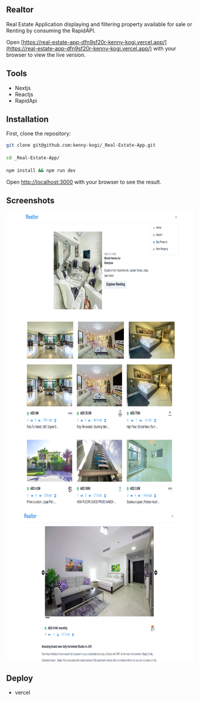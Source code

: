 ## Realtor

Real Estate Application displaying and filtering property available for sale or Renting by consuming the RapidAPI.

Open [https://real-estate-app-dfn9sf20r-kenny-kogi.vercel.app/](https://real-estate-app-dfn9sf20r-kenny-kogi.vercel.app/) with your browser to view the live version.

## Tools

<ul>
<li>Nextjs</li>
<li>Reactjs</li>
<li>RapidApi</li>

</ul>

## Installation

First, clone the repository:

```bash
git clone git@github.com:kenny-kogi/_Real-Estate-App.git

cd _Real-Estate-App/

npm install && npm run dev
```

Open [http://localhost:3000](http://localhost:3000) with your browser to see the result.

## Screenshots

<Flex flexwrap="wrap">
<img src="assets/images/sc1.png" width="600" height="400"/>
<img src="assets/images/sc2.png" width="600" height="400"/>
<img src="assets/images/sc3.png" width="600" height="400"/>
</Flex>

## Deploy

<ul>
<li>vercel</li>
</ul>
